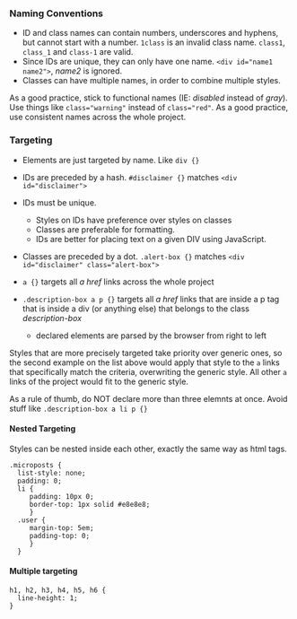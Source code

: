 ### Naming Conventions

* ID and class names can contain numbers, underscores and hyphens, but cannot start with a number. `1class` is an invalid class name. `class1`, `class_1` and `class-1` are valid.
* Since IDs are unique, they can only have one name. `<div id="name1 name2">`, _name2_ is ignored.
* Classes can have multiple names, in order to combine multiple styles.

As a good practice, stick to functional names (IE: _disabled_ instead of _gray_). Use things like `class="warning"` instead of `class="red"`.
As a good practice, use consistent names across the whole project.

### Targeting 

* Elements are just targeted by name. Like `div {}`
* IDs are preceded by a hash. `#disclaimer {}` matches `<div id="disclaimer">`
* IDs must be unique.
    * Styles on IDs have preference over styles on classes
    * Classes are preferable for formatting. 
    * IDs are better for placing text on a given DIV using JavaScript. 
* Classes are preceded by a dot. `.alert-box {}` matches `<div id="disclaimer" class="alert-box">` 

* `a {}` targets all _a href_ links across the whole project
* `.description-box a p {}` targets all _a href_ links that are inside a p tag that is inside a div (or anything else) that belongs to the class _description-box_
    * declared elements are parsed by the browser from right to left

Styles that are more precisely targeted take priority over generic ones, so the second example on the list above would apply that style to the `a` links that specifically match the criteria, overwriting the generic style. All other `a` links of the project would fit to the generic style.

As a rule of thumb, do NOT declare more than three elemnts at once. Avoid stuff like `.description-box a li p {}` 

#### Nested Targeting

Styles can be nested inside each other, exactly the same way as html tags.

    .microposts {
      list-style: none;
      padding: 0;
      li {
         padding: 10px 0;
         border-top: 1px solid #e8e8e8;
         }
      .user {
         margin-top: 5em;
         padding-top: 0;
         }
      }

#### Multiple targeting

    h1, h2, h3, h4, h5, h6 {
      line-height: 1;
    }



### 
